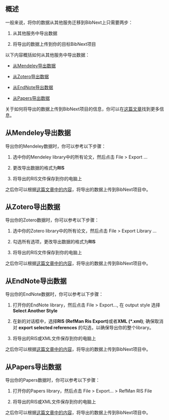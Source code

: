 ## 概述  

一般来说，将你的数据从其他服务迁移到BibNext上只需要两步：  

1. 从其他服务中导出数据  

2. 将导出的数据上传到你的目标BibNext项目  

以下内容概括如何从其他服务中导出数据：  

* [从Mendeley导出数据](#mendeley)  

* [从Zotero导出数据](#zotero)  

* [从EndNote导出数据](#endnote)  

* [从Papers导出数据](#papers)  

关于如何将导出的数据上传到BibNext项目的信息，你可以在<a href='/zh/docs/import-manage-papers'>这篇文章</a>找到更多信息。  

## 从Mendeley导出数据<a name='mendeley'></a>  

导出你的Mendeley数据时，你可以参考以下步骤：  

1. 选中你的Mendeley library中的所有论文，然后点击 File > Export ...  

2. 更改导出数据的格式为<strong>RIS</strong>  

3. 将导出的RIS文件保存到你的电脑上  

之后你可以根据<a href='/zh/docs/import-manage-papers'>这篇文章中的内容</a>，将导出的数据上传到BibNext项目中。  

## 从Zotero导出数据<a name='zotero'></a>  

导出你的Zotero数据时，你可以参考以下步骤：  

1. 选中你的Zotero library中的所有论文，然后点击 File > Export Library ...  

2. 勾选所有选项，更改导出数据的格式为<strong>RIS</strong>  

3. 将导出的RIS文件保存到你的电脑上  

之后你可以根据<a href='/zh/docs/import-manage-papers'>这篇文章中的内容</a>，将导出的数据上传到BibNext项目中。  

## 从EndNote导出数据<a name='endnote'></a>  

导出你的EndNote数据时，你可以参考以下步骤：  

1. 打开你的EndNote library，然后点击 File > Export..., 在 output style 选择 **Select Another Style**  

2. 在新的对话框中，选择<strong>RIS (RefMan Ris Export)</strong>或者<strong>XML (*.xml)</strong>; 确保取消对 **export selected references** 的勾选，以确保导出你的整个library。  

3. 将导出的RIS或XML文件保存到你的电脑上  

之后你可以根据<a href='/zh/docs/import-manage-papers'>这篇文章中的内容</a>，将导出的数据上传到BibNext项目中。  

## 从Papers导出数据<a name='papers'></a>  

导出你的Papers数据时，你可以参考以下步骤：  

1. 打开你的Papers library，然后点击 File > Export... > RefMan RIS File  

2. 将导出的RIS或XML文件保存到你的电脑上  

之后你可以根据<a href='/zh/docs/import-manage-papers'>这篇文章中的内容</a>，将导出的数据上传到BibNext项目中。 

